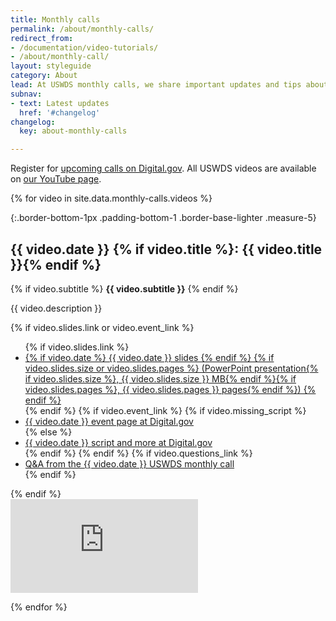 ```yaml
---
title: Monthly calls
permalink: /about/monthly-calls/
redirect_from:
- /documentation/video-tutorials/
- /about/monthly-call/
layout: styleguide
category: About
lead: At USWDS monthly calls, we share important updates and tips about how to use the design system.
subnav:
- text: Latest updates
  href: '#changelog'
changelog:
  key: about-monthly-calls

---
```


Register for [upcoming calls on Digital.gov](https://digital.gov/events/). All USWDS videos are available on [our YouTube page](https://www.youtube.com/playlist?list=PLd9b-GuOJ3nGqDYCNsCMHCQ9MdD5jfB01).

{% for video in site.data.monthly-calls.videos %}

{:.border-bottom-1px .padding-bottom-1 .border-base-lighter .measure-5}
## {{ video.date }} {% if video.title %}: {{ video.title }}{% endif %}

{% if video.subtitle %}
**{{ video.subtitle }}**
{% endif %}

{{ video.description }}

{% if video.slides.link or video.event_link %}
<ul class="usa-list">
  {% if video.slides.link %}
    <li>
      <a href="{{ video.slides.link}}">
      {% if video.date %}
        {{ video.date }} slides
      {% endif %}
      {% if video.slides.size or video.slides.pages %}
        (PowerPoint presentation{% if video.slides.size %}, {{ video.slides.size }} MB{% endif %}{% if video.slides.pages %}, {{ video.slides.pages }} pages{% endif %})
      {% endif %}
      </a>
    </li>
  {% endif %}
  {% if video.event_link %}
    {% if video.missing_script %}
      <li><a href="{{ video.event_link }}">{{ video.date }} event page at Digital.gov</a></li>
    {% else %}
      <li><a href="{{ video.event_link }}">{{ video.date }} script and more at Digital.gov</a></li>
    {% endif %}
  {% endif %}
  {% if video.questions_link %}
      <li><a href="{{ video.questions_link }}"> Q&A from the {{ video.date }} USWDS monthly call</a></li>
  {% endif %}
</ul>
{% endif %}

<div class="usa-embed-container margin-top-4">
  <iframe src="https://www.youtube.com/embed/{{ video.id }}" title="{{ video.title }}" frameborder="0" allowfullscreen></iframe>
</div>

{% endfor %}
